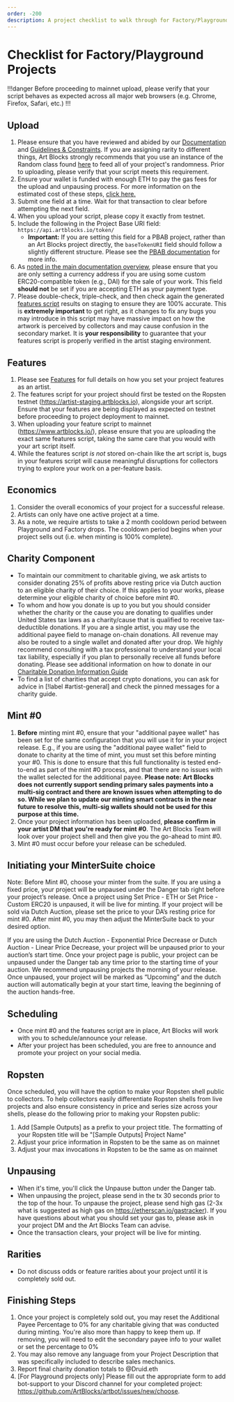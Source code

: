 ```yaml
---
order: -200
description: A project checklist to walk through for Factory/Playground projects.
---
```

# Checklist for Factory/Playground Projects

!!!danger
Before proceeding to mainnet upload, please verify that your script behaves as expected across all major web browsers (e.g. Chrome, Firefox, Safari, etc.)
!!!

## Upload

1. Please ensure that you have reviewed and abided by our [Documentation](readme/readme.md#documentation) and [Guidelines & Constraints](readme/readme.md#guidelines-and-constraints). If you are assigning rarity to different things, Art Blocks strongly recommends that you use an instance of the Random class found [here](readme/readme.md#safely-deriving-randomness-from-the-token-hash) to feed all of your project's randomness. Prior to uploading, please verify that your script meets this requirement.
2. Ensure your wallet is funded with enough ETH to pay the gas fees for the upload and unpausing process. For more information on the estimated cost of these steps, [click here.](readme/readme.md#cost)
3. Submit one field at a time. Wait for that transaction to clear before attempting the next field.
4. When you upload your script, please copy it exactly from testnet.
5. Include the following in the Project Base URI field: `https://api.artblocks.io/token/`
   * **Important:** If you are setting this field for a PBAB project, rather than an Art Blocks project directly, the `baseTokenURI` field should follow a slightly different structure. Please see the [PBAB documentation](../powered-by-art-blocks-pbab-onboarding/pbab-101/adding-new-project-shells.md) for more info.
6. As [noted in the main documentation overview](readme/readme.md), please ensure that you are only setting a currency address if you are using some custom ERC20-compatible token (e.g., DAI) for the sale of your work. This field **should not** be set if you are accepting ETH as your payment type.
7. Please double-check, triple-check, and then check again the generated [features script](readme/features.md) results on staging to ensure they are 100% accurate. This is **extremely important** to get right, as it changes to fix any bugs you may introduce in this script may have massive impact on how the artwork is perceived by collectors and may cause confusion in the secondary market. It is **your responsibility** to guarantee that your features script is properly verified in the artist staging environment.

## Features

1. Please see [Features](readme/features.md) for full details on how you set your project features as an artist.
2. The features script for your project should first be tested on the Ropsten testnet (https://artist-staging.artblocks.io), alongside your art script. Ensure that your features are being displayed as expected on testnet before proceeding to project deployment to mainnet.
3. When uploading your feature script to mainnet (https://www.artblocks.io/), please ensure that you are uploading the exact same features script, taking the same care that you would with your art script itself.
4. While the features script _is not_ stored on-chain like the art script is, bugs in your features script will cause meaningful disruptions for collectors trying to explore your work on a per-feature basis.

## Economics

1. Consider the overall economics of your project for a successful release.
2. Artists can only have one active project at a time.
3. As a note, we require artists to take a 2 month cooldown period between Playground and Factory drops. The cooldown period begins when your project sells out (i.e. when minting is 100% complete).

## Charity Component

* To maintain our commitment to charitable giving, we ask artists to consider donating 25% of profits above resting price via Dutch auction to an eligible charity of their choice. If this applies to your works, please determine your eligible charity of choice before mint #0.
* To whom and how you donate is up to you but you should consider whether the charity or the cause you are donating to qualifies under United States tax laws as a charity/cause that is qualified to receive tax-deductible donations. If you are a single artist, you may use the additional payee field to manage on-chain donations. All revenue may also be routed to a single wallet and donated after your drop. We highly recommend consulting with a tax professional to understand your local tax liability, especially if you plan to personally receive all funds before donating. Please see additional information on how to donate in our [Charitable Donation Information Guide](https://docs.artblocks.io/creator-docs/creator-onboarding/readme/charitable-donations/#how-can-i-donate-to-charity)
* To find a list of charities that accept crypto donations, you can ask for advice in [!label #artist-general] and check the pinned messages for a charity guide.

## Mint #0

1. **Before** minting mint #0, ensure that your "additional payee wallet" has been set for the same configuration that you will use it for in your project release. E.g., if you are using the "additional payee wallet" field to donate to charity at the time of mint, you must set this before minting your #0. This is done to ensure that this full functionality is tested end-to-end as part of the mint #0 process, and that there are no issues with the wallet selected for the additional payee. **Please note: Art Blocks does not currently support sending primary sales payments into a multi-sig contract and there are known issues when attempting to do so. While we plan to update our minting smart contracts in the near future to resolve this, multi-sig wallets should not be used for this purpose at this time.**
2. Once your project information has been uploaded, **please confirm in your artist DM that you're ready for mint #0**. The Art Blocks Team will look over your project shell and then give you the go-ahead to mint #0. 
3. Mint #0 must occur before your release can be scheduled.


## Initiating your MinterSuite choice

Note: Before Mint #0, choose your minter from the suite. If you are using a fixed price, your project will be unpaused under the Danger tab right before your project’s release. Once a project using Set Price - ETH or Set Price - Custom ERC20 is unpaused, it will be live for minting. If your project will be sold via Dutch Auction, please set the price to your DA’s resting price for mint #0. After mint #0, you may then adjust the MinterSuite back to your desired option. 

If you are using the Dutch Auction - Exponential Price Decrease or Dutch Auction - Linear Price Decrease, your project will be unpaused prior to your auction’s start time. Once your project page is public, your project can be unpaused under the Danger tab any time prior to the starting time of your auction. We recommend unpausing projects the morning of your release. Once unpaused, your project will be marked as “Upcoming” and the dutch auction will automatically begin at your start time, leaving the beginning of the auction hands-free. 



## Scheduling

* Once mint #0 and the features script are in place, Art Blocks will work with you to schedule/announce your release.
* After your project has been scheduled, you are free to announce and promote your project on your social media.

## Ropsten
Once scheduled, you will have the option to make your Ropsten shell public to collectors. To help collectors easily differentiate Ropsten shells from live projects and also ensure consistency in price and series size across your shells, please do the following prior to making your Ropsten public:
1. Add [Sample Outputs] as a prefix to your project title. The formatting of your Ropsten title will be "[Sample Outputs] Project Name"
2. Adjust your price information in Ropsten to be the same as on mainnet
3. Adjust your max invocations in Ropsten to be the same as on mainnet

## Unpausing

* When it's time, you'll click the Unpause button under the Danger tab.
* When unpausing the project, please send in the tx 30 seconds prior to the top of the hour. To unpause the project, please send high gas (2-3x what is suggested as high gas on https://etherscan.io/gastracker). If you have questions about what you should set your gas to, please ask in your project DM and the Art Blocks Team can advise.
* Once the transaction clears, your project will be live for minting.


## Rarities

* Do not discuss odds or feature rarities about your project until it is completely sold out.

## Finishing Steps

1. Once your project is completely sold out, you may reset the Additional Payee Percentage to 0% for any charitable giving that was conducted during minting. You're also more than happy to keep them up. If removing, you will need to edit the secondary payee info to your wallet or set the percentage to 0%
2. You may also remove any language from your Project Description that was specifically included to describe sales mechanics.
3. Report final charity donation totals to @Druid.eth
4. [For Playground projects only] Please fill out the appropriate form to add bot-support to your Discord channel for your completed project: https://github.com/ArtBlocks/artbot/issues/new/choose.
